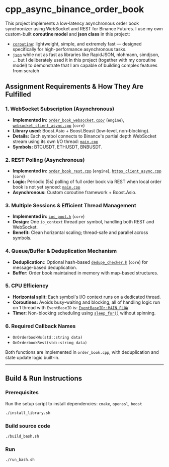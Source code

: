 # cpp_async_binance_order_book

This project implements a low-latency asynchronous order book synchronizer using WebSocket and REST for Binance Futures.
I use my own custom-built **coroutine model** and **json class** in this project:
- [`coroutine`](core/coroutine): lightweight, simple, and extremely fast — designed specifically for high-performance asynchronous tasks.
- [`json`](core/json) while not as fast as libraries like RapidJSON, nlohmann, simdjson, ... but I deliberately used it in this project (together with my coroutine model) to demonstrate that I am capable of building complex features from scratch

## Assignment Requirements & How They Are Fulfilled

### 1. WebSocket Subscription (Asynchronous)
- **Implemented in:** [`order_book_websocket.cpp/`](engine/order_book/order_book_websocket/order_book_websocket.cpp) (`engine`), [`websocket_client_async.cpp`](core/websocket/websocket_client_async.cpp) (`core`)
- **Library used:** Boost.Asio + Boost.Beast (low-level, non-blocking).
- **Details:** Each symbol connects to Binance's partial depth WebSocket stream using its own I/O thread: [`main.cpp`](https://github.com/huutam1991/cpp_async_binance_order_book/blob/d9962cb1f6ea812caceb66eb965536f23835f3eb/engine/main.cpp#L19-L41)
- **Symbols:** BTCUSDT, ETHUSDT, BNBUSDT.

### 2. REST Polling (Asynchronous)
- **Implemented in:** [`order_book_rest.cpp`](engine/order_book/order_book_rest/order_book_rest.cpp) (`engine`), [`https_client_async.cpp`](core/https_client/https_client_async.cpp) (`core`)
- **Logic:** Periodic (5s) polling of full order book via REST when local order book is not yet synced: [`main.cpp`](https://github.com/huutam1991/cpp_async_binance_order_book/blob/d9962cb1f6ea812caceb66eb965536f23835f3eb/engine/main.cpp#L43-L55)
- **Asynchronous:** Custom coroutine framework + Boost.Asio.

### 3. Multiple Sessions & Efficient Thread Management
- **Implemented in:** [`ioc_pool.h`](core/ioc_pool.h) (`core`)
- **Design:** One `io_context` thread per symbol, handling both REST and WebSocket.
- **Benefit:** Clean horizontal scaling; thread-safe and parallel across symbols.

### 4. Queue/Buffer & Deduplication Mechanism
- **Deduplication:**: Optional hash-based [`dedupe_checker.h`](core/dedupe_checker.h) (`core`) for message-based deduplication.
- **Buffer:** Order book maintained in memory with map-based structures.

### 5. CPU Efficiency
- **Horizontal split:** Each symbol's I/O context runs on a dedicated thread.
- **Coroutines:** Avoids busy-waiting and blocking, all of handling logic run on 1 thread with `EventBaseID` is: [`EventBaseID::MAIN_FLOW`](https://github.com/huutam1991/cpp_async_binance_order_book/blob/d9962cb1f6ea812caceb66eb965536f23835f3eb/engine/main.cpp#L64)
- **Timer:** Non-blocking scheduling using [`sleep_for()`](https://github.com/huutam1991/cpp_async_binance_order_book/blob/d9962cb1f6ea812caceb66eb965536f23835f3eb/engine/main.cpp#L54) without spinning. 

### 6. Required Callback Names
- `OnOrderbookWs(std::string data)`
- `OnOrderbookRest(std::string data)`

Both functions are implemented in `order_book.cpp`, with deduplication and state update logic built-in.

---

## Build & Run Instructions

### Prerequisites
Run the setup script to install dependencies: `cmake`, `openssl`, `boost`

```bash
./install_library.sh
```

### Build source code

```bash
./build_bash.sh
```

### Run 

```bash
./run_bash.sh
```

